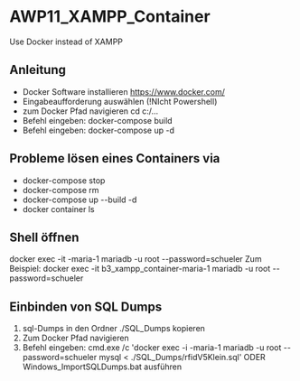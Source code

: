# AWP11_XAMPP_Container
Use Docker instead of XAMPP 

## Anleitung
- Docker Software installieren https://www.docker.com/
- Eingabeaufforderung auswählen (!NIcht Powershell)
- zum Docker Pfad navigieren cd c:/...
- Befehl eingeben: docker-compose build
- Befehl eingeben: docker-compose up -d

## Probleme lösen eines Containers via
- docker-compose stop
- docker-compose rm 
- docker-compose up --build -d
- docker container ls

## Shell öffnen
docker exec -it <CONTAINERNAME>-maria-1 mariadb -u root --password=schueler
Zum Beispiel:
docker exec -it b3_xampp_container-maria-1 mariadb -u root --password=schueler


## Einbinden von SQL Dumps
1. sql-Dumps in den Ordner ./SQL_Dumps kopieren
2. Zum Docker Pfad navigieren
3. Befehl eingeben:
    cmd.exe /c 'docker exec -i <CONTAINERNAME>-maria-1 mariadb -u root --password=schueler mysql < ./SQL_Dumps/rfidV5Klein.sql'
    ODER
    Windows_ImportSQLDumps.bat ausführen

